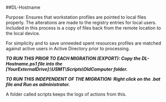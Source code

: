 ##DL-HostnamePurpose:  Ensures that workstation profiles are pointed to local files properly. The alterations are made to the registry entries for local users. Included in this process is a copy of files back from the remote location to the local device.For simplicity and to save unneeded spent resources profiles are matched against active users in Active Directory prior to processing. ***TO RUN THIS PRIOR TO EACH MIGRATION (EXPORT):  Copy the DL-Hostname.ps1 file into the [YourExternalDrive]:\USMT\Scripts\OldComputer folder.******TO RUN THIS INDEPENDENT OF THE MIGRATION:  Right click on the .bat file and Run as administrator.***A folder called scripts keeps the logs of actions from this.